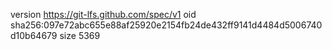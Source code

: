 version https://git-lfs.github.com/spec/v1
oid sha256:097e72abc655e88af25920e2154fb24de432ff9141d4484d5006740d10b64679
size 5369
